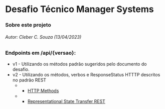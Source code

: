 # Desafio Técnico Manager Systems

### Sobre este projeto
###### Autor: Cleber C. Souza (13/04/2023)

### Endpoints em /api/{versao}:
 
*  v1 - Utilizando os métodos padrão sugeridos pelo documento do desafio.
*  v2 - Utilizando os métodos, verbos e ResponseStatus HTTTP descritos no padrão REST 
    * * [HTTP Methods](https://developer.mozilla.org/pt-BR/docs/Web/HTTP/Methods)
    * * [Representational State Transfer REST](https://www.service-architecture.com/articles/web-services/representational-state-transfer-rest.html)
